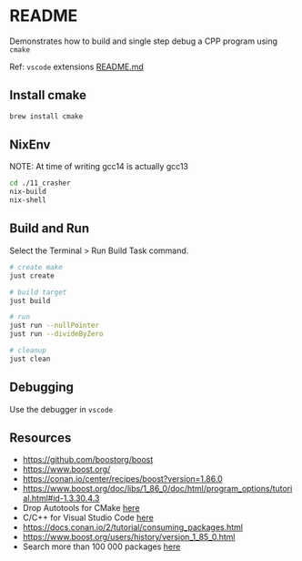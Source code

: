 # README

Demonstrates how to build and single step debug a CPP program using `cmake`  

Ref: `vscode` extensions [README.md](../README.md)  

## Install cmake

```sh
brew install cmake
```

## NixEnv

NOTE: At time of writing gcc14 is actually gcc13

```sh
cd ./11_crasher
nix-build
nix-shell 
```

## Build and Run

Select the Terminal > Run Build Task command.

```sh
# create make
just create

# build target
just build

# run 
just run --nullPointer 
just run --divideByZero 

# cleanup
just clean
```

## Debugging

Use the debugger in `vscode`  

## Resources

* https://github.com/boostorg/boost
* https://www.boost.org/
* https://conan.io/center/recipes/boost?version=1.86.0
* https://www.boost.org/doc/libs/1_86_0/doc/html/program_options/tutorial.html#id-1.3.30.4.3
* Drop Autotools for CMake [here](https://opensource.com/article/21/5/cmake)  
* C/C++ for Visual Studio Code [here](https://code.visualstudio.com/docs/languages/cpp)  
* https://docs.conan.io/2/tutorial/consuming_packages.html
* https://www.boost.org/users/history/version_1_85_0.html
* Search more than 100 000 packages [here](https://search.nixos.org/packages?channel=24.05)
